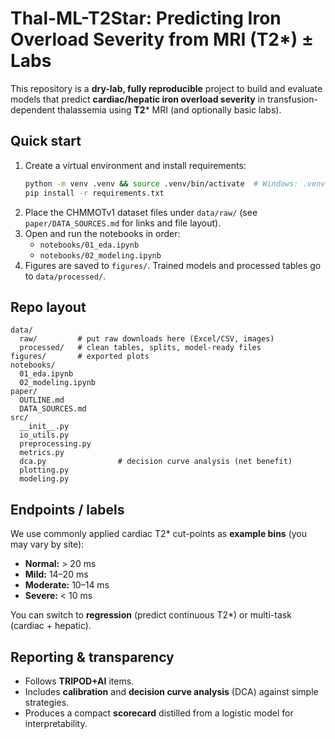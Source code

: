 # Thal-ML-T2Star: Predicting Iron Overload Severity from MRI (T2*) ± Labs

This repository is a **dry-lab, fully reproducible** project to build and evaluate models that predict **cardiac/hepatic iron overload severity** in transfusion-dependent thalassemia using **T2*** MRI (and optionally basic labs).

## Quick start
1. Create a virtual environment and install requirements:
   ```bash
   python -m venv .venv && source .venv/bin/activate  # Windows: .venv\Scripts\activate
   pip install -r requirements.txt
   ```
2. Place the CHMMOTv1 dataset files under `data/raw/` (see `paper/DATA_SOURCES.md` for links and file layout).
3. Open and run the notebooks in order:
   - `notebooks/01_eda.ipynb`
   - `notebooks/02_modeling.ipynb`
4. Figures are saved to `figures/`. Trained models and processed tables go to `data/processed/`.

## Repo layout
```
data/
  raw/         # put raw downloads here (Excel/CSV, images)
  processed/   # clean tables, splits, model-ready files
figures/       # exported plots
notebooks/
  01_eda.ipynb
  02_modeling.ipynb
paper/
  OUTLINE.md
  DATA_SOURCES.md
src/
  __init__.py
  io_utils.py
  preprocessing.py
  metrics.py
  dca.py                # decision curve analysis (net benefit)
  plotting.py
  modeling.py
```

## Endpoints / labels
We use commonly applied cardiac T2* cut-points as **example bins** (you may vary by site):
- **Normal:** > 20 ms
- **Mild:** 14–20 ms
- **Moderate:** 10–14 ms
- **Severe:** < 10 ms

You can switch to **regression** (predict continuous T2*) or multi-task (cardiac + hepatic).

## Reporting & transparency
- Follows **TRIPOD+AI** items.
- Includes **calibration** and **decision curve analysis** (DCA) against simple strategies.
- Produces a compact **scorecard** distilled from a logistic model for interpretability.